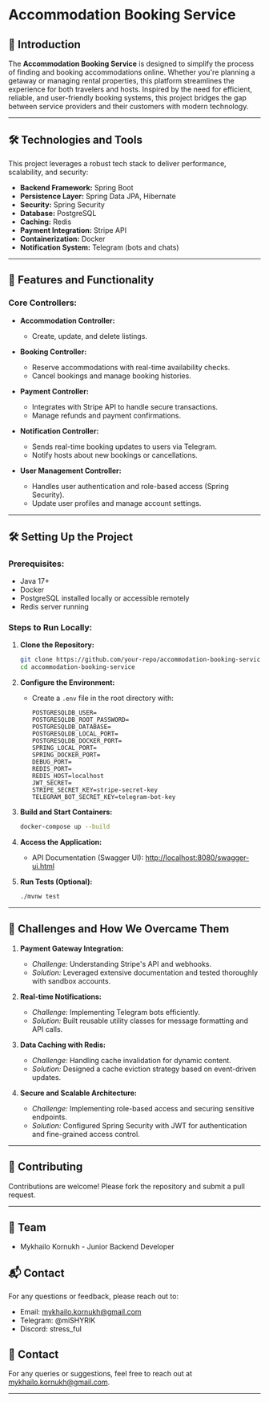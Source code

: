 
# Accommodation Booking Service  

## 🌟 Introduction  
The **Accommodation Booking Service** is designed to simplify the process of finding and booking accommodations online. Whether you're planning a getaway or managing rental properties, this platform streamlines the experience for both travelers and hosts. Inspired by the need for efficient, reliable, and user-friendly booking systems, this project bridges the gap between service providers and their customers with modern technology.  

---

## 🛠️ Technologies and Tools  

This project leverages a robust tech stack to deliver performance, scalability, and security:  
- **Backend Framework:** Spring Boot  
- **Persistence Layer:** Spring Data JPA, Hibernate  
- **Security:** Spring Security  
- **Database:** PostgreSQL  
- **Caching:** Redis  
- **Payment Integration:** Stripe API  
- **Containerization:** Docker  
- **Notification System:** Telegram (bots and chats)  

---

## 🚀 Features and Functionality  

### Core Controllers:  
- **Accommodation Controller:**  
  - Create, update, and delete listings.   

- **Booking Controller:**  
  - Reserve accommodations with real-time availability checks.  
  - Cancel bookings and manage booking histories.  

- **Payment Controller:**  
  - Integrates with Stripe API to handle secure transactions.  
  - Manage refunds and payment confirmations.  

- **Notification Controller:**  
  - Sends real-time booking updates to users via Telegram.  
  - Notify hosts about new bookings or cancellations.  

- **User Management Controller:**  
  - Handles user authentication and role-based access (Spring Security).  
  - Update user profiles and manage account settings.  

---

## 🛠️ Setting Up the Project  

### Prerequisites:  
- Java 17+  
- Docker  
- PostgreSQL installed locally or accessible remotely  
- Redis server running  

### Steps to Run Locally:  
1. **Clone the Repository:**  
   ```bash  
   git clone https://github.com/your-repo/accommodation-booking-service.git  
   cd accommodation-booking-service  
   ```  

2. **Configure the Environment:**  
   - Create a `.env` file in the root directory with:  
     ```dotenv  
     POSTGRESQLDB_USER=
     POSTGRESQLDB_ROOT_PASSWORD=
     POSTGRESQLDB_DATABASE=
     POSTGRESQLDB_LOCAL_PORT=
     POSTGRESQLDB_DOCKER_PORT=
     SPRING_LOCAL_PORT=
     SPRING_DOCKER_PORT=
     DEBUG_PORT=
     REDIS_PORT=
     REDIS_HOST=localhost
     JWT_SECRET=
     STRIPE_SECRET_KEY=stripe-secret-key
     TELEGRAM_BOT_SECRET_KEY=telegram-bot-key
     ```  

3. **Build and Start Containers:**  
   ```bash  
   docker-compose up --build  
   ```  

4. **Access the Application:**  
   - API Documentation (Swagger UI): [http://localhost:8080/swagger-ui.html](http://localhost:8080/swagger-ui.html)  

5. **Run Tests (Optional):**  
   ```bash  
   ./mvnw test  
   ```  

---

## 🎯 Challenges and How We Overcame Them  

1. **Payment Gateway Integration:**  
   - *Challenge:* Understanding Stripe's API and webhooks.  
   - *Solution:* Leveraged extensive documentation and tested thoroughly with sandbox accounts.  

2. **Real-time Notifications:**  
   - *Challenge:* Implementing Telegram bots efficiently.  
   - *Solution:* Built reusable utility classes for message formatting and API calls.  

3. **Data Caching with Redis:**  
   - *Challenge:* Handling cache invalidation for dynamic content.  
   - *Solution:* Designed a cache eviction strategy based on event-driven updates.  

4. **Secure and Scalable Architecture:**  
   - *Challenge:* Implementing role-based access and securing sensitive endpoints.  
   - *Solution:* Configured Spring Security with JWT for authentication and fine-grained access control.  

---

## 🤝 Contributing  

Contributions are welcome! Please fork the repository and submit a pull request.  

---
## 👥 Team
- Mykhailo Kornukh - Junior Backend Developer

## 📬 Contact
For any questions or feedback, please reach out to:
- Email: mykhailo.kornukh@gmail.com
- Telegram: @miSHYRIK
- Discord: stress_ful
 
## 📧 Contact  

For any queries or suggestions, feel free to reach out at [mykhailo.kornukh@gmail.com](mykhailo.kornukh@gmail.com).  

---
